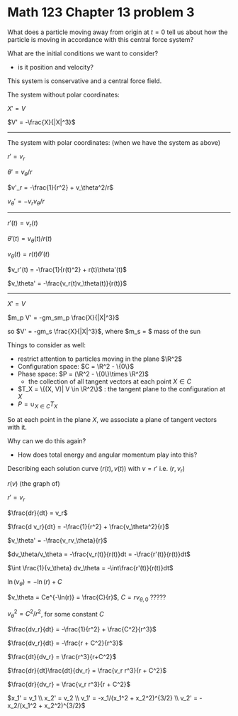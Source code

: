 # Math 123 Chapter 13 problem 3

What does a particle moving away from origin at $t=0$ tell us about how the particle is moving in accordance with this central force system?

What are the initial conditions we want to consider?

- is it position and velocity?

This system is conservative and a central force field.

The system without polar coordinates:

$X' = V$ 

$V' = -\frac{X}{|X|^3}$ 



------

The system with polar coordinates: (when we have the system as above)

$r' = v_r$

$\theta' = v_\theta/r$

$v'_r = -\frac{1}{r^2} + v_\theta^2/r$ 

$v_\theta' = -v_rv_\theta/r$ 

------

$r'(t) = v_r(t)$ 

$\theta'(t) = v_\theta(t) /r(t)$ 

$v_\theta(t) = r(t)\theta'(t)$

$v_r'(t) = -\frac{1}{r(t)^2} + r(t)\theta'(t)$ 

$v_\theta' = -\frac{v_r(t)v_\theta(t)}{r(t)}$ 

  

------

$X' = V$

$m_p V' = -gm_sm_p \frac{X}{|X|^3}$ 

so $V' = -gm_s \frac{X}{|X|^3}$, where $m_s = $ $\text{mass of the sun}$

Things to consider as well:

- restrict attention to particles moving in the plane $\R^2$
- Configuration space: $C = \R^2 - \{0\}$ 
- Phase space: $P = (\R^2 - \{0\}\times \R^2)$ 
  - the collection of all tangent vectors at each point $X \in C$ 
- $T_X = \{(X, V)| V \in \R^2\}$ : the tangent plane to the configuration at $X$
- $P = \cup_{X \in C}T_X$

So at each point in the plane $X$, we associate a plane of tangent vectors with it.

Why can we do this again?

-  How does total energy and angular momentum play into this?

Describing each solution curve $(r(t), v(t))$ with $v = r'$ i.e. $(r, v_r)$ 

$r(v)$ (the graph of)

$r' = v_r$

$\frac{dr}{dt} = v_r$

$\frac{d v_r}{dt} = -\frac{1}{r^2} + \frac{v_\theta^2}{r}$ 

$v_\theta' = -\frac{v_rv_\theta}{r}$

$dv_\theta/v_\theta = -\frac{v_r(t)}{r(t)}dt = -\frac{r'(t)}{r(t)}dt$

$\int \frac{1}{v_\theta} dv_\theta = -\int\frac{r'(t)}{r(t)}dt$

$\ln(v_\theta) = -\ln(r) + C$

$v_\theta = Ce^{-\ln(r)} = \frac{C}{r}$, $C = rv_{\theta, 0}$ ?????

$v_\theta^2 = C^2/r^2$, for some constant $C$

 $\frac{dv_r}{dt} = -\frac{1}{r^2} + \frac{C^2}{r^3}$ 

$\frac{dv_r}{dt} = -\frac{r + C^2}{r^3}$

$\frac{dt}{dv_r} = \frac{r^3}{r+C^2}$ 

$\frac{dr}{dt}\frac{dt}{dv_r} = \frac{v_r r^3}{r + C^2}$ 

$\frac{dr}{dv_r} = \frac{v_r r^3}{r + C^2}$  

$x_1' = v_1 \\ x_2'  = v_2 \\ v_1' = -x_1/(x_1^2 + x_2^2)^{3/2} \\ v_2' = -x_2/(x_1^2 + x_2^2)^{3/2}$

